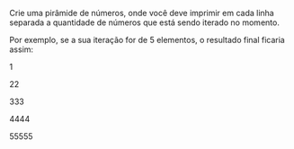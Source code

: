 Crie uma pirâmide de números, onde você deve imprimir em cada linha separada a quantidade de números que está sendo iterado no momento. 

Por exemplo, se a sua iteração for de 5 elementos, o resultado final ficaria assim:

1

22

333

4444

55555
